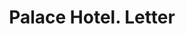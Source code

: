 ---
doi: 10.7916/D8NC7C9Z
date_other: '1894'
date_other_textual: '1894'
form: correspondence
genre:
- Letters (correspondence)
name:
- Palace Hotel
object_in_context_url: https://biggert.cul.columbia.edu/items/view/ave_biggert_01266
subject_hierarchical_geographic:
- Cincinnati, Ohio, United States
subject_name:
- Palace Hotel
title: Palace Hotel. Letter
sort_title: Palace Hotel. Letter
call_number: ave_biggert_01266
coordinates:
- 39.1,-84.51666666666667
pid: ave_biggert_01266
identifiers: ave_biggert_01266
thumbnail: https://derivativo-2.library.columbia.edu/iiif/2/ldpd:343274/full/!256,256/0/native.jpg
permalink: "/items/ave_biggert_01266/"
layout: iiif-image-page
---